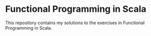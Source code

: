 # Functional Programming in Scala
This repository contains my solutions to the exercises in Functional Programming in Scala.
